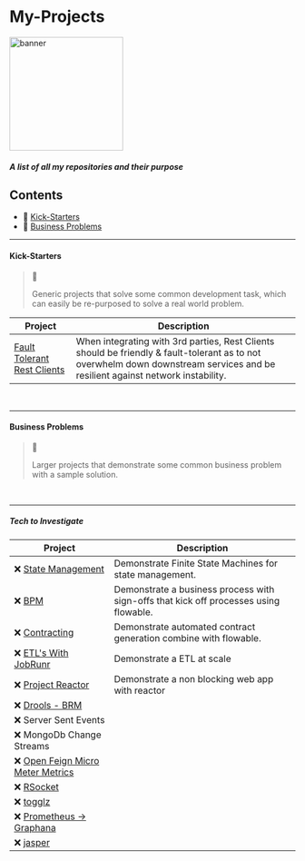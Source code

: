 # My-Projects

<img src="https://user-images.githubusercontent.com/15834648/175621591-2b585172-99a2-4c36-9dd6-3eb1cee8e815.png" 
 alt="banner" 
 width="200"/>

##### A list of all my repositories and their purpose

## Contents
 - 🌌 [Kick-Starters](#kick-starters)
 - 👔 [Business Problems](#business-problems)

<hr>

#### Kick-Starters
> 🌌 
> 
> Generic projects that solve some common development task, which can easily be re-purposed to solve a real world problem.

| Project | Description |
| ----------- | ----------- |
| [Fault Tolerant  Rest Clients](https://github.com/nphotchkin/Fault-Tollerant-Rest-Client) |  When integrating with 3rd parties, Rest Clients should be friendly & fault-tolerant as to not overwhelm down downstream services and be resilient against network instability.|

<br/>
<hr>

#### Business Problems
> 👔
> 
> Larger projects that demonstrate some common business problem with a sample solution.

<br/>
<hr>

##### Tech to Investigate

| Project | Description |
| ----------- | ----------- |
| ❌ [State Management](https://spring.io/projects/spring-statemachine) | Demonstrate Finite State Machines for state management. |
| ❌ [BPM](https://www.flowable.com/) | Demonstrate a business process with sign-offs that kick off processes using flowable. |
| ❌ [Contracting](https://go.docusign.com) | Demonstrate automated contract generation combine with flowable. |
| ❌ [ETL's With JobRunr](https://www.jobrunr.io/en) | Demonstrate a ETL at scale |
| ❌ [Project Reactor](https://projectreactor.io) | Demonstrate a non blocking web app with reactor |
| ❌ [Drools - BRM](https://www.drools.org/) | |
| ❌ Server Sent Events | |
| ❌ MongoDb Change Streams | |
| ❌ [Open Feign Micro Meter Metrics](https://docs.spring.io/spring-cloud-openfeign/docs/current/reference/html/#feign-metrics) | |
| ❌ [RSocket](https://rsocket.io/) | |
| ❌ [togglz](https://www.togglz.org) | | 
| ❌ [Prometheus -> Graphana](https://prometheus.io/docs/visualization/grafana/) | |
| ❌ [jasper](https://community.jaspersoft.com/project/jasperreports-library) | |
